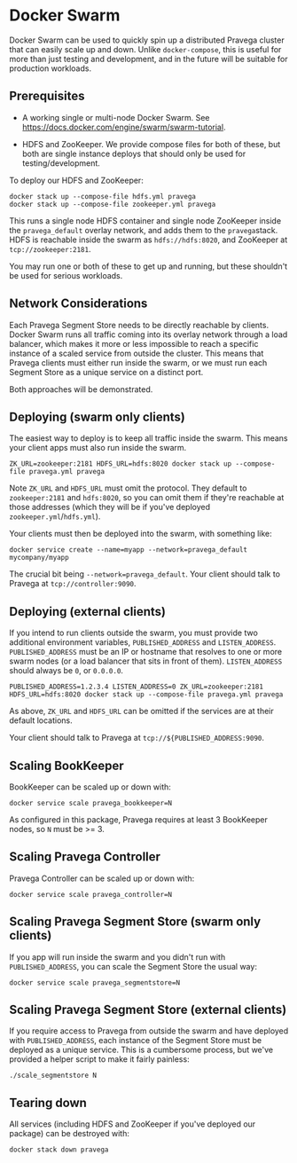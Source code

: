 # Docker Swarm

Docker Swarm can be used to quickly spin up a distributed Pravega cluster that can easily scale up and down. Unlike
`docker-compose`, this is useful for more than just testing and development, and in the future will be suitable
for production workloads.

## Prerequisites

- A working single or multi-node Docker Swarm. See https://docs.docker.com/engine/swarm/swarm-tutorial.

- HDFS and ZooKeeper. We provide compose files for both of these, but both are single instance deploys that should only
be used for testing/development.

To deploy our HDFS and ZooKeeper:

```
docker stack up --compose-file hdfs.yml pravega
docker stack up --compose-file zookeeper.yml pravega
```

This runs a single node HDFS container and single node ZooKeeper inside the `pravega_default` overlay network, and adds
them to the `pravega`stack. HDFS is reachable inside the swarm as `hdfs://hdfs:8020`, and ZooKeeper at 
`tcp://zookeeper:2181`.

You may run one or both of these to get up and running, but these shouldn't be used for serious workloads.

## Network Considerations

Each Pravega Segment Store needs to be directly reachable by clients. Docker Swarm runs all traffic coming into
its overlay network through a load balancer, which makes it more or less impossible to reach a specific instance
of a scaled service from outside the cluster. This means that Pravega clients must either run inside the swarm, or
we must run each Segment Store as a unique service on a distinct port.

Both approaches will be demonstrated.

## Deploying (swarm only clients)

The easiest way to deploy is to keep all traffic inside the swarm. This means your client apps must also run inside
the swarm.

`ZK_URL=zookeeper:2181 HDFS_URL=hdfs:8020 docker stack up --compose-file pravega.yml pravega`

Note `ZK_URL` and `HDFS_URL` must omit the protocol. They default to `zookeeper:2181` and `hdfs:8020`, so you can
omit them if they're reachable at those addresses (which they will be if you've deployed `zookeeper.yml`/`hdfs.yml`).

Your clients must then be deployed into the swarm, with something like:

`docker service create --name=myapp --network=pravega_default mycompany/myapp`

The crucial bit being `--network=pravega_default`. Your client should talk to Pravega at `tcp://controller:9090`.

## Deploying (external clients)

If you intend to run clients outside the swarm, you must provide two additional environment variables, 
`PUBLISHED_ADDRESS` and `LISTEN_ADDRESS`. `PUBLISHED_ADDRESS` must be an IP or hostname that resolves to one or more
swarm nodes (or a load balancer that sits in front of them). `LISTEN_ADDRESS` should always be `0`, or `0.0.0.0`.

`PUBLISHED_ADDRESS=1.2.3.4 LISTEN_ADDRESS=0 ZK_URL=zookeeper:2181 HDFS_URL=hdfs:8020 docker stack up --compose-file pravega.yml pravega`

As above, `ZK_URL` and `HDFS_URL` can be omitted if the services are at their default locations.

Your client should talk to Pravega at `tcp://${PUBLISHED_ADDRESS:9090`.

## Scaling BookKeeper

BookKeeper can be scaled up or down with:

`docker service scale pravega_bookkeeper=N`

As configured in this package, Pravega requires at least 3 BookKeeper nodes, so `N` must be >= 3.

## Scaling Pravega Controller

Pravega Controller can be scaled up or down with:

`docker service scale pravega_controller=N`

## Scaling Pravega Segment Store (swarm only clients)

If you app will run inside the swarm and you didn't run with `PUBLISHED_ADDRESS`, you can scale the Segment Store
the usual way:

`docker service scale pravega_segmentstore=N`

## Scaling Pravega Segment Store (external clients)

If you require access to Pravega from outside the swarm and have deployed with `PUBLISHED_ADDRESS`, each instance
of the Segment Store must be deployed as a unique service. This is a cumbersome process, but we've provided a helper
script to make it fairly painless:

`./scale_segmentstore N`

## Tearing down

All services (including HDFS and ZooKeeper if you've deployed our package) can be destroyed with:

`docker stack down pravega`
